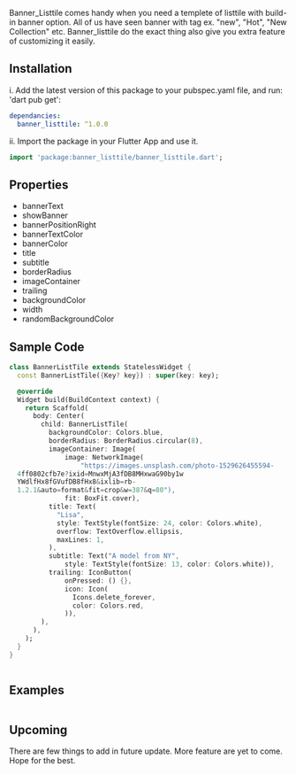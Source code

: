 Banner_Listtile comes handy when you need a templete of listtile with build-in banner option.
All of us have seen banner with tag ex. "new", "Hot", "New Collection" etc. Banner_listtile do the exact thing also give you extra feature of customizing it easily.


## Installation
i. Add the latest version of this package to your pubspec.yaml file, and run: 'dart pub get':
```yaml
dependancies:
  banner_listtile: ^1.0.0
```

ii. Import the package in your Flutter App and use it.
```dart
import 'package:banner_listtile/banner_listtile.dart';
```

## Properties
- bannerText
- showBanner
- bannerPositionRight
- bannerTextColor
- bannerColor
- title
- subtitle
- borderRadius
- imageContainer
- trailing
- backgroundColor
- width
- randomBackgroundColor

## Sample Code

```dart
class BannerListTile extends StatelessWidget {
  const BannerListTile({Key? key}) : super(key: key);

  @override
  Widget build(BuildContext context) {
    return Scaffold(
      body: Center(
        child: BannerListTile(
          backgroundColor: Colors.blue,
          borderRadius: BorderRadius.circular(8),
          imageContainer: Image(
              image: NetworkImage(
                  "https://images.unsplash.com/photo-1529626455594-
  4ff0802cfb7e?ixid=MnwxMjA3fDB8MHxwaG90by1w
  YWdlfHx8fGVufDB8fHx8&ixlib=rb-
  1.2.1&auto=format&fit=crop&w=387&q=80"),
              fit: BoxFit.cover),
          title: Text(
            "Lisa",
            style: TextStyle(fontSize: 24, color: Colors.white),
            overflow: TextOverflow.ellipsis,
            maxLines: 1,
          ),
          subtitle: Text("A model from NY",
              style: TextStyle(fontSize: 13, color: Colors.white)),
          trailing: IconButton(
              onPressed: () {},
              icon: Icon(
                Icons.delete_forever,
                color: Colors.red,
              )),
        ),
      ),
    );
  }
}
```
<img  src="https://user-images.githubusercontent.com/60544576/139554992-b68480e9-a6a0-47ec-af5c-b90f451e0b95.png"  alt="">


## Examples
<img  src="https://user-images.githubusercontent.com/60544576/139554938-56335161-a08b-4b81-a3a6-02f78bd5a9e7.png"  alt="">



## Upcoming
There are few things to add in future update. More feature are yet to come. Hope for the best.
